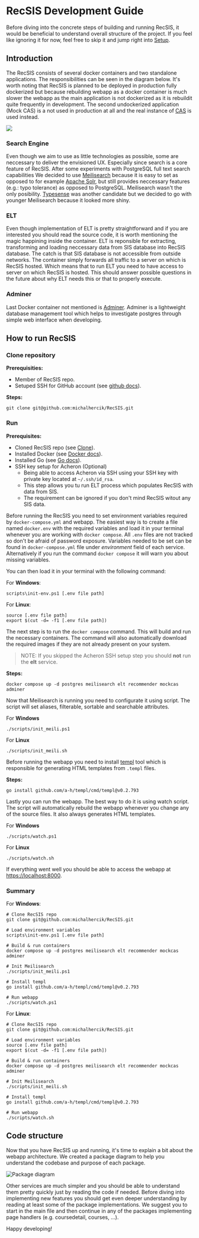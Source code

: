 # RecSIS Development Guide

Before diving into the concrete steps of building and running RecSIS, it would
be beneficial to understand overall structure of the project. If you feel like
ignoring it for now, feel free to skip it and jump right into
[Setup](#setup).

## Introduction

The RecSIS consists of several docker containers and two standalone
applications. The responsibilities can be seen in the diagram below. It's worth
noting that RecSIS is planned to be deployed in production fully dockerized but
because rebuilding webapp as a docker container is much slower the webapp as the
main application is not dockerized as it is rebuildit quite frequently in
development. The second undockerized application (Mock CAS) is a not used in
production at all and the real instance of [CAS](https://cas.cuni.cz/cas/login)
is used instead.

![](../out/docs/services/dev_services.svg)


### Search Engine

Even though we aim to use as little technologies as possible, some are
neccessary to deliver the envisioned UX. Especially since search is a core
feature of RecSIS. After some experiments with PostgreSQL full text search
capabilities We decided to use [Meilisearch](https://www.meilisearch.com/)
because it is easy to set as opposed to for example [Apache
Solr](https://solr.apache.org/), but still provides neccessary features (e.g.:
typo tolerance) as opposed to PostgreSQL. Meilisearch wasn't the only
posibility. [Typesense](https://typesense.org/) was another candidate but we
decided to go with younger Meilisearch because it looked more shiny.

### ELT

Even though implementation of ELT is pretty straightforward and if you are
interested you should read the source code, it is worth mentioning the magic
happining inside the container. ELT is reponsible for extracting, transforming
and loading neccessary data from SIS database into RecSIS database. The catch is
that SIS database is not accessible from outside networks. The container simply
forwards all traffic to a server on which is RecSIS hosted. Which means that to
run ELT you need to have access to server on which RecSIS is hosted. This should
answer possible questions in the future about why ELT needs this or that to
properly execute.

### Adminer

Last Docker container not mentioned is [Adminer](https://www.adminer.org/).
Adminer is a lightweight database management tool which helps to investigate
postgres through simple web interface when developing.

## How to run RecSIS

### Clone repository

**Prerequisities:**
 - Member of RecSIS repo.
 - Setuped SSH for GitHub account (see [github docs](https://docs.github.com/en/authentication/connecting-to-github-with-ssh/adding-a-new-ssh-key-to-your-github-account)).

**Steps:**
```
git clone git@github.com:michalhercik/RecSIS.git
```

### Run

**Prerequisites:**
 - Cloned RecSIS repo (see [Clone](#clone)).
 - Installed Docker (see [Docker docs](https://docs.docker.com/get-docker/)).
 - Installed Go (see [Go docs](https://go.dev/doc/install)).
 - SSH key setup for Acheron (Optional)
    - Being able to access Acheron via SSH using your SSH key with private key
    located at `~/.ssh/id_rsa`.
    - This step allows you tu run ELT process which populates RecSIS with data
    from SIS.
    - The requirement can be ignored if you don't mind RecSIS witout any SIS
    data.

Before running the RecSIS you need to set environment variables required by
`docker-compose.yml` and webapp. The easiest way is to create a file named
`docker.env` with the required variables and load it in your terminal whenever
you are working with `docker compose`. All `.env` files are not tracked so don't
be afraid of password exposure. Variables needed to be set can be found in
`docker-compose.yml` file under *environment* field of each service.
Alternatively if you run the command `docker compose` it will warn you about
missing variables.

You can then load it in your terminal with the following command:

For **Windows**:

```
scripts\init-env.ps1 [.env file path]
```

For **Linux**:

```
source [.env file path]
export $(cut -d= -f1 [.env file path])
```

The next step is to run the `docker compose` command. This will build and run
the necessary containers. The command will also automatically download the
required images if they are not already present on your system.

> NOTE: If you skipped the Acheron SSH setup step you should **not** run the
**elt** service.

**Steps:**
```
docker compose up -d postgres meilisearch elt recommender mockcas adminer
```

Now that Meilisearch is running you need to configurate it using script. The
script will set aliases, filterable, sortable and searchable attributes.

For **Windows**
```
./scripts/init_meili.ps1
```

For **Linux**
```
./scripts/init_meili.sh
```

Before running the webapp you need to install [templ](https://templ.guide/) tool
which is responsible for generating HTML templates from `.templ` files.

**Steps:**
```
go install github.com/a-h/templ/cmd/templ@v0.2.793
```

Lastly you can run the webapp. The best way to do it is using watch script. The
script will automatically rebuild the webapp whenever you change any of the
source files. It also always generates HTML templates.

For **Windows**
```
./scripts/watch.ps1
```

For **Linux**
```
./scripts/watch.sh
```

If everything went well you should be able to access the webapp at
[https://localhost:8000](https://localhost:8000).

### Summary

For **Windows**:

```
# Clone RecSIS repo
git clone git@github.com:michalhercik/RecSIS.git

# Load environment variables
scripts\init-env.ps1 [.env file path]

# Build & run containers
docker compose up -d postgres meilisearch elt recommender mockcas adminer

# Init Meilisearch
./scripts/init_meili.ps1

# Install templ
go install github.com/a-h/templ/cmd/templ@v0.2.793

# Run webapp
./scripts/watch.ps1
```

For **Linux**:

```
# Clone RecSIS repo
git clone git@github.com:michalhercik/RecSIS.git

# Load environment variables
source [.env file path]
export $(cut -d= -f1 [.env file path])

# Build & run containers
docker compose up -d postgres meilisearch elt recommender mockcas adminer

# Init Meilisearch
./scripts/init_meili.sh

# Install templ
go install github.com/a-h/templ/cmd/templ@v0.2.793

# Run webapp
./scripts/watch.sh
```

## Code structure

Now that you have RecSIS up and running, it's time to explain a bit about the
webapp architecture. We created a package diagram to help you understand the
codebase and purpose of each package. 

![Package diagram](packages.svg)

Other services are much simpler and you should be able to understand them pretty
quickly just by reading the code if needed. Before diving into implementing new
features you should get even deeper understanding by reading at least some of
the package implementations. We suggest you to start in the main file and then
continue in any of the packages implementing page handlers (e.g. coursedetail,
courses, ...).

Happy developing!